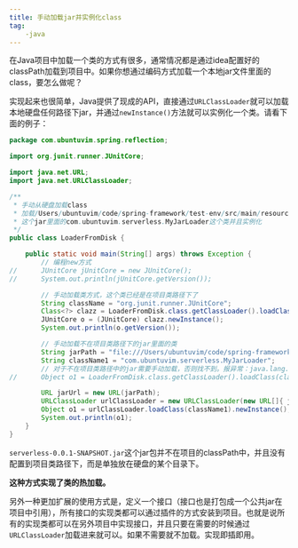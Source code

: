 ```yaml
---
title: 手动加载jar并实例化class
tag:
	-java
---
```




在Java项目中加载一个类的方式有很多，通常情况都是通过idea配置好的classPath加载到项目中。如果你想通过编码方式加载一个本地jar文件里面的class，要怎么做呢？

实现起来也很简单，Java提供了现成的API，直接通过`URLClassLoader`就可以加载本地硬盘任何路径下jar，并通过`newInstance()`方法就可以实例化一个类。请看下面的例子：

```java
package com.ubuntuvim.spring.reflection;

import org.junit.runner.JUnitCore;

import java.net.URL;
import java.net.URLClassLoader;

/**
 * 手动从硬盘加载class
 * 加载/Users/ubuntuvim/code/spring-framework/test-env/src/main/resources/lib/serverless-0.0.1-SNAPSHOT.jar
 * 这个jar里面的com.ubuntuvim.serverless.MyJarLoader这个类并且实例化
 */
public class LoaderFromDisk {

	public static void main(String[] args) throws Exception {
		// 编程new方式
//		JUnitCore jUnitCore = new JUnitCore();
//		System.out.println(jUnitCore.getVersion());

		// 手动加载类方式，这个类已经是在项目类路径下了
		String className = "org.junit.runner.JUnitCore";
		Class<?> clazz = LoaderFromDisk.class.getClassLoader().loadClass(className);
		JUnitCore o = (JUnitCore) clazz.newInstance();
		System.out.println(o.getVersion());

		// 手动加载不在项目类路径下的jar里面的类
		String jarPath = "file:///Users/ubuntuvim/code/spring-framework/test-env/src/main/resources/lib/serverless-0.0.1-SNAPSHOT.jar";
		String className1 = "com.ubuntuvim.serverless.MyJarLoader";
		// 对于不在项目类路径中的jar需要手动加载，否则找不到。报异常：java.lang.ClassNotFoundException
//		Object o1 = LoaderFromDisk.class.getClassLoader().loadClass(className1).newInstance();

		URL jarUrl = new URL(jarPath);
		URLClassLoader urlClassLoader = new URLClassLoader(new URL[]{ jarUrl });
		Object o1 = urlClassLoader.loadClass(className1).newInstance();
		System.out.println(o1);
	}
}
```

`serverless-0.0.1-SNAPSHOT.jar`这个jar包并不在项目的classPath中，并且没有配置到项目类路径下，而是单独放在硬盘的某个目录下。

**这种方式实现了类的热加载。**

另外一种更加扩展的使用方式是，定义一个接口（接口也是打包成一个公共jar在项目中引用），所有接口的实现类都可以通过插件的方式安装到项目。也就是说所有的实现类都可以在另外项目中实现接口，并且只要在需要的时候通过`URLClassLoader`加载进来就可以。如果不需要就不加载。实现即插即用。

